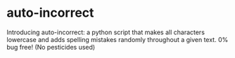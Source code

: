 # auto-incorrect
Introducing auto-incorrect: a python script that makes all characters lowercase and adds spelling mistakes randomly throughout a given text. 0% bug free! (No pesticides used)
